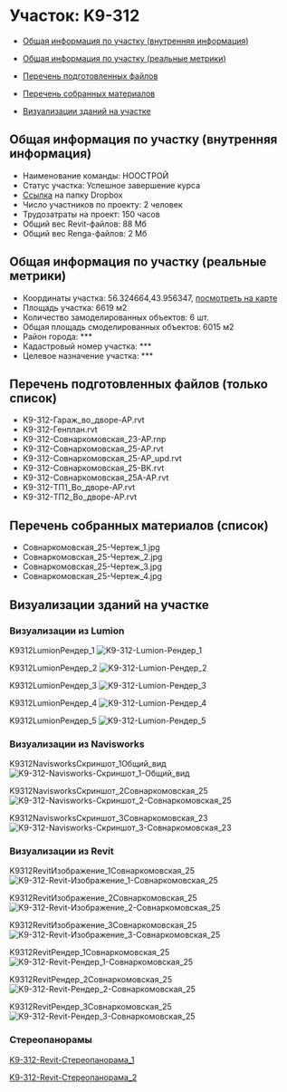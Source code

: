 # Участок: K9-312

* [Общая информация по участку (внутренняя информация)](#Chapter1)

* [Общая информация по участку (реальные метрики)](#Chapter2)

* [Перечень подготовленных файлов](#Chapter3)

* [Перечень собранных материалов](#Chapter4)

* [Визуализации зданий на участке](#Chapter6)

## <a id="Chapter1"></a> Общая информация по участку (внутренняя информация)
+ Наименование команды: НООСТРОЙ
+ Статус участка: Успешное завершение курса
+ [Ссылка](https://www.dropbox.com/sh/wvvgv1nw1iqred9/AABu_g0gmxrfArmBGyVqO3Zsa/K9_312?dl=0) на папку Dropbox
+ Число участников по проекту: 2 человек
+ Трудозатраты на проект: 150 часов
+ Общий вес Revit-файлов: 88 Мб
+ Общий вес Renga-файлов: 2 Мб
## <a id="Chapter2"></a> Общая информация по участку (реальные метрики)
+ Координаты участка: 56.324664,43.956347, [посмотреть на карте](https://yandex.ru/maps/47/nizhny-novgorod/?ll=43.956347%2C56.324664&z=19)
+ Площадь участка: 6619 м2
+ Количество замоделированных объектов: 6 шт.
+ Общая площадь смоделированных объектов: 6015 м2
+ Район города: *** 
+ Кадастровый номер участка: *** 
+ Целевое назначение участка: *** 
## <a id="Chapter3"></a> Перечень подготовленных файлов (только список)
+ K9-312-Гараж_во_дворе-АР.rvt
+ K9-312-Генплан.rvt
+ K9-312-Совнаркомовская_23-АР.rnp
+ K9-312-Совнаркомовская_25-АР.rvt
+ K9-312-Совнаркомовская_25-АР_upd.rvt
+ K9-312-Совнаркомовская_25-ВК.rvt
+ K9-312-Совнаркомовская_25А-АР.rvt
+ K9-312-ТП1_Во_дворе-АР.rvt
+ K9-312-ТП2_Во_дворе-АР.rvt
## <a id="Chapter4"></a> Перечень собранных материалов (список)
+ Совнаркомовская_25-Чертеж_1.jpg
+ Совнаркомовская_25-Чертеж_2.jpg
+ Совнаркомовская_25-Чертеж_3.jpg
+ Совнаркомовская_25-Чертеж_4.jpg
## <a id="Chapter6"></a> Визуализации зданий на участке
### Визуализации из Lumion
K9312LumionРендер_1
![K9-312-Lumion-Рендер_1](/Images/K9_312/K9-312-Lumion-Рендер_1_Compressed.jpg)

K9312LumionРендер_2
![K9-312-Lumion-Рендер_2](/Images/K9_312/K9-312-Lumion-Рендер_2_Compressed.jpg)

K9312LumionРендер_3
![K9-312-Lumion-Рендер_3](/Images/K9_312/K9-312-Lumion-Рендер_3_Compressed.jpg)

K9312LumionРендер_4
![K9-312-Lumion-Рендер_4](/Images/K9_312/K9-312-Lumion-Рендер_4_Compressed.jpg)

K9312LumionРендер_5
![K9-312-Lumion-Рендер_5](/Images/K9_312/K9-312-Lumion-Рендер_5_Compressed.jpg)

### Визуализации из Navisworks
K9312NavisworksСкриншот_1Общий_вид
![K9-312-Navisworks-Скриншот_1-Общий_вид](/Images/K9_312/K9-312-Navisworks-Скриншот_1-Общий_вид_Compressed.jpg)

K9312NavisworksСкриншот_2Совнаркомовская_25
![K9-312-Navisworks-Скриншот_2-Совнаркомовская_25](/Images/K9_312/K9-312-Navisworks-Скриншот_2-Совнаркомовская_25_Compressed.jpg)

K9312NavisworksСкриншот_3Совнаркомовская_23
![K9-312-Navisworks-Скриншот_3-Совнаркомовская_23](/Images/K9_312/K9-312-Navisworks-Скриншот_3-Совнаркомовская_23_Compressed.jpg)

### Визуализации из Revit
K9312RevitИзображение_1Совнаркомовская_25
![K9-312-Revit-Изображение_1-Совнаркомовская_25](/Images/K9_312/K9-312-Revit-Изображение_1-Совнаркомовская_25_Compressed.jpg)

K9312RevitИзображение_2Совнаркомовская_25
![K9-312-Revit-Изображение_2-Совнаркомовская_25](/Images/K9_312/K9-312-Revit-Изображение_2-Совнаркомовская_25_Compressed.jpg)

K9312RevitИзображение_3Совнаркомовская_25
![K9-312-Revit-Изображение_3-Совнаркомовская_25](/Images/K9_312/K9-312-Revit-Изображение_3-Совнаркомовская_25_Compressed.jpg)

K9312RevitРендер_1Совнаркомовская_25
![K9-312-Revit-Рендер_1-Совнаркомовская_25](/Images/K9_312/K9-312-Revit-Рендер_1-Совнаркомовская_25_Compressed.jpg)

K9312RevitРендер_2Совнаркомовская_25
![K9-312-Revit-Рендер_2-Совнаркомовская_25](/Images/K9_312/K9-312-Revit-Рендер_2-Совнаркомовская_25_Compressed.jpg)

K9312RevitРендер_3Совнаркомовская_25
![K9-312-Revit-Рендер_3-Совнаркомовская_25](/Images/K9_312/K9-312-Revit-Рендер_3-Совнаркомовская_25_Compressed.jpg)

### Стереопанорамы
[K9-312-Revit-Стереопанорама_1](https://pano.autodesk.com/pano.html?url=jpgs/fdcbc90b-541d-411e-aaab-3a458b17bcec&version=2)

[K9-312-Revit-Стереопанорама_2](https://pano.autodesk.com/pano.html?url=jpgs/fc15051d-d771-4364-b512-f84940ddb764&version=2)

